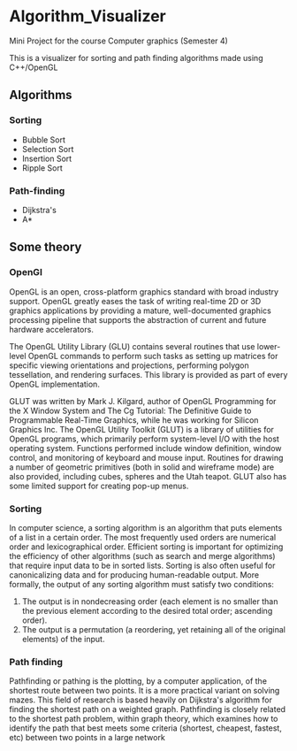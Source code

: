 # Algorithm_Visualizer
Mini Project for the course Computer graphics (Semester 4)

This is a visualizer for sorting and path finding algorithms made using C++/OpenGL
## Algorithms
### Sorting
* Bubble Sort 
* Selection Sort
* Insertion Sort
* Ripple Sort
### Path-finding
* Dijkstra's 
* A*

## Some theory
### OpenGl
OpenGL is an open, cross-platform graphics standard with broad industry support. OpenGL greatly eases the task of writing real-time 2D or 3D graphics applications by providing a mature, well-documented graphics processing pipeline that supports the abstraction of current and future hardware accelerators.

The OpenGL Utility Library (GLU) contains several routines that use lower-level OpenGL commands to perform such tasks as setting up matrices for specific viewing orientations and projections, performing polygon tessellation, and rendering surfaces. This library is provided as part of every OpenGL implementation.

GLUT was written by Mark J. Kilgard, author of OpenGL Programming for the X Window System and The Cg Tutorial: The Definitive Guide to Programmable Real-Time Graphics, while he was working for Silicon Graphics Inc. The OpenGL Utility Toolkit (GLUT) is a library of utilities for OpenGL programs, which primarily perform system-level I/O with the host operating system. Functions performed include window definition, window control, and monitoring of keyboard and mouse input. Routines for drawing a number of geometric primitives (both in solid and wireframe mode) are also provided, including cubes, spheres and the Utah teapot. GLUT also has some limited support for creating pop-up menus.
### Sorting
In computer science, a sorting algorithm is an algorithm that puts elements of a list in a certain order. The most frequently used orders are numerical order and lexicographical order. Efficient sorting is important for optimizing the efficiency of other algorithms (such as search and merge algorithms) that require input data to be in sorted lists. Sorting is also often useful for canonicalizing data and for producing human-readable output. More formally, the output of any sorting algorithm must satisfy two conditions:
1. The output is in nondecreasing order (each element is no smaller than the previous element according to the desired total order; ascending order).
2. The output is a permutation (a reordering, yet retaining all of the original elements) of the input.
### Path finding
Pathfinding or pathing is the plotting, by a computer application, of the shortest route between two points. It is a more practical variant on solving mazes. This field of research is based heavily on Dijkstra's algorithm for finding the shortest path on a weighted graph. Pathfinding is closely related to the shortest path problem, within graph theory, which examines how to identify the path that best meets some criteria (shortest, cheapest, fastest, etc) between two points in a large network

